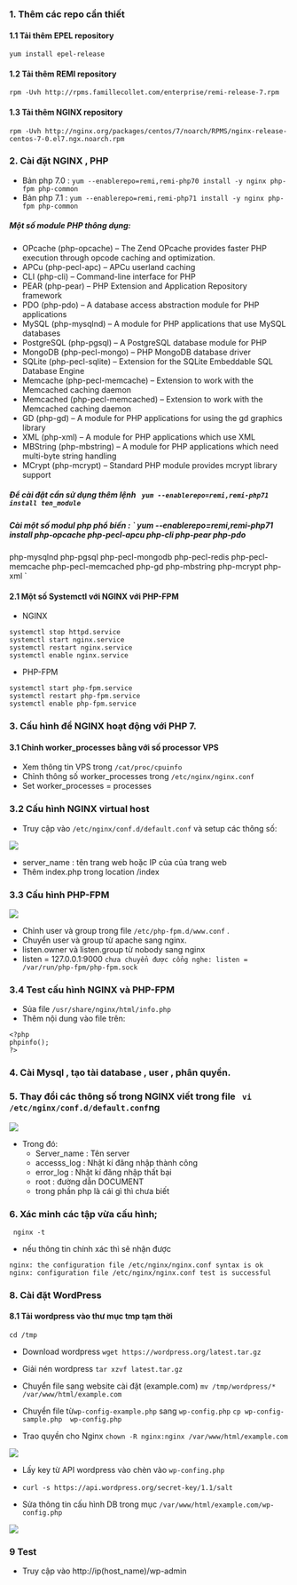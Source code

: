 
### 1. Thêm các repo cần thiết
#### 1.1 Tải thêm EPEL repository
` yum install epel-release `

#### 1.2 Tải thêm REMI repository
` rpm -Uvh http://rpms.famillecollet.com/enterprise/remi-release-7.rpm `

#### 1.3 Tải thêm NGINX repository 
` rpm -Uvh http://nginx.org/packages/centos/7/noarch/RPMS/nginx-release-centos-7-0.el7.ngx.noarch.rpm `

### 2. Cài đặt NGINX , PHP
- Bản php 7.0 : ` yum --enablerepo=remi,remi-php70 install -y nginx php-fpm php-common `
- Bản php 7.1 : ` yum --enablerepo=remi,remi-php71 install -y nginx php-fpm php-common `

##### Một số module PHP thông dụng:

- OPcache (php-opcache) – The Zend OPcache provides faster PHP execution through opcode caching and optimization.
- APCu (php-pecl-apc) – APCu userland caching
- CLI (php-cli) – Command-line interface for PHP
- PEAR (php-pear) – PHP Extension and Application Repository framework
- PDO (php-pdo) – A database access abstraction module for PHP applications
- MySQL (php-mysqlnd) – A module for PHP applications that use MySQL databases
- PostgreSQL (php-pgsql) – A PostgreSQL database module for PHP
- MongoDB (php-pecl-mongo) – PHP MongoDB database driver
- SQLite (php-pecl-sqlite) – Extension for the SQLite Embeddable SQL Database Engine
- Memcache (php-pecl-memcache) – Extension to work with the Memcached caching daemon
- Memcached (php-pecl-memcached) – Extension to work with the Memcached caching daemon
- GD (php-gd) – A module for PHP applications for using the gd graphics library
- XML (php-xml) – A module for PHP applications which use XML
- MBString (php-mbstring) – A module for PHP applications which need multi-byte string handling
- MCrypt (php-mcrypt) – Standard PHP module provides mcrypt library support

##### Để cài đặt cần sử dụng thêm lệnh ` yum --enablerepo=remi,remi-php71 install ten_module` 

##### Cài một số modul php phổ biến : ` yum --enablerepo=remi,remi-php71 install php-opcache php-pecl-apcu php-cli php-pear php-pdo 
php-mysqlnd php-pgsql php-pecl-mongodb php-pecl-redis php-pecl-memcache php-pecl-memcached php-gd php-mbstring php-mcrypt php-xml ` 

#### 2.1 Một số Systemctl với NGINX với PHP-FPM
- NGINX 
```
systemctl stop httpd.service
systemctl start nginx.service
systemctl restart nginx.service
systemctl enable nginx.service
```
- PHP-FPM
```
systemctl start php-fpm.service
systemctl restart php-fpm.service
systemctl enable php-fpm.service
```

### 3. Cấu hình để NGINX hoạt động với PHP 7.
#### 3.1 Chỉnh worker_processes bằng với số processor VPS 
- Xem thông tin VPS trong ` /cat/proc/cpuinfo `
- Chỉnh thông số worker_processes trong ` /etc/nginx/nginx.conf `
- Set worker_processes = processes

### 3.2 Cấu hình NGINX virtual host
- Truy cập vào ` /etc/nginx/conf.d/default.conf ` và setup các thông số:

![](../images/9.png)

- server_name : tên trang web hoặc IP của của trang web
- Thêm index.php trong location /index

### 3.3 Cấu hình PHP-FPM

![](../images/10.png) 

- Chỉnh user và group trong file ` /etc/php-fpm.d/www.conf ` .
- Chuyển user và group từ apache sang nginx.
- listen.owner và listen.group từ nobody sang nginx
- listen = 127.0.0.1:9000  ` chưa chuyển được cổng nghe: listen = /var/run/php-fpm/php-fpm.sock `

### 3.4 Test cấu hình NGINX và PHP-FPM
- Sủa file ` /usr/share/nginx/html/info.php `
- Thêm nội dung vào file trên:
```
<?php
phpinfo();
?>
```


### 4. Cài Mysql , tạo tài database , user , phân quyền.

### 5. Thay đổi các thông số trong NGINX viết trong file ` vi /etc/nginx/conf.d/default.conf`ng


![](../images/12.png)




- Trong đó:
	- Server_name : Tên server
	- accesss_log : Nhật kí đăng nhập thành công
	- error_log : Nhật kí đăng nhập thất bại
	- root : đường dẫn DOCUMENT
	- trong phần php là cái gì thì chưa biết
### 6. Xác minh các tập vừa cấu hình;
` nginx -t`
- nếu thông tin chính xác thì sẽ nhận được 
```
nginx: the configuration file /etc/nginx/nginx.conf syntax is ok
nginx: configuration file /etc/nginx/nginx.conf test is successful
```

### 8. Cài đặt WordPress
#### 8.1 Tải wordpress vào thư mục tmp tạm thời

` cd /tmp ` 

- Download wordpress 
` wget https://wordpress.org/latest.tar.gz `

- Giải nén wordpress
` tar xzvf latest.tar.gz `

- Chuyển file sang website cài đặt (example.com)
` mv /tmp/wordpress/* /var/www/html/example.com `



- Chuyển file từ` wp-config-example.php `  sang ` wp-config.php `
` cp wp-config-sample.php  wp-config.php `

- Trao quyền cho Nginx
` chown -R nginx:nginx /var/www/html/example.com `


![](../images/13.png)

- Lấy key từ API wordpress vào chèn vào ` wp-confing.php ` 
- ` curl -s https://api.wordpress.org/secret-key/1.1/salt `




- Sửa thông tin cấu hình DB trong mục ` /var/www/html/example.com/wp-config.php `

![](../images/14.png)


### 9 Test
- Truy cập vào http://ip(host_name)/wp-admin

